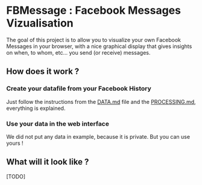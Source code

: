 # FBMessage : Facebook Messages Vizualisation

The goal of this project is to allow you to visualize your own Facebook Messages in your browser, with a nice graphical display that gives insights on when, to whom, etc... you send (or receive) messages. 

## How does it work ? 

### Create your datafile from your Facebook History
Just follow the instructions from the <a href="/DATA.md"> DATA.md</a> file and the <a href="/PROCESSING.md"> PROCESSING.md</a>, everything is explained. 

### Use your data in the web interface
We did not put any data in example, because it is private. But you can use yours !

## What will it look like ? 
[TODO]

